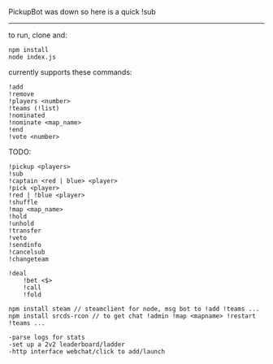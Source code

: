 PickupBot was down so here is a quick !sub

___

to run, clone and:

    npm install
    node index.js

currently supports these commands:

	
    !add
    !remove
    !players <number>
    !teams (!list)
    !nominated
    !nominate <map_name>
    !end
    !vote <number>

TODO:

    !pickup <players>
    !sub
    !captain <red | blue> <player>
    !pick <player>
    !red | !blue <player>
    !shuffle
    !map <map_name>
    !hold
    !unhold
    !transfer
    !veto
    !sendinfo
    !cancelsub
    !changeteam
    
    !deal
	    !bet <$>
	    !call
	    !fold

    npm install steam // steamclient for node, msg bot to !add !teams ...
    npm install srcds-rcon // to get chat !admin !map <mapname> !restart !teams ...

	-parse logs for stats
	-set up a 2v2 leaderboard/ladder
	-http interface webchat/click to add/launch